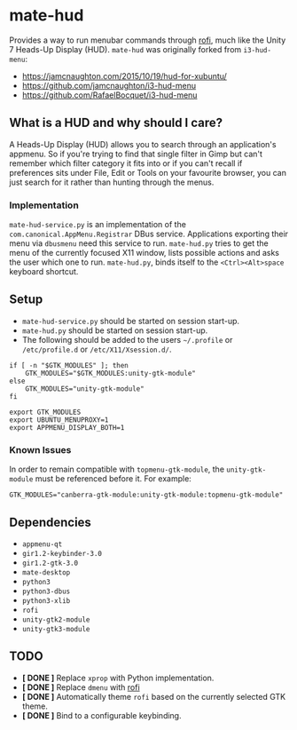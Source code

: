 # mate-hud

Provides a way to run menubar commands through
[rofi](https://davedavenport.github.io/rofi/), much like the Unity 7
Heads-Up Display (HUD). `mate-hud` was originally forked from
`i3-hud-menu`:

  * https://jamcnaughton.com/2015/10/19/hud-for-xubuntu/
  * https://github.com/jamcnaughton/i3-hud-menu
  * https://github.com/RafaelBocquet/i3-hud-menu

## What is a HUD and why should I care?

A Heads-Up Display (HUD) allows you to search through an application's
appmenu. So if you're trying to find that single filter in Gimp but
can't remember which filter category it fits into or if you can't
recall if preferences sits under File, Edit or Tools on your favourite
browser, you can just search for it rather than hunting through the
menus.

### Implementation

`mate-hud-service.py` is an implementation of the
`com.canonical.AppMenu.Registrar` DBus service. Applications exporting
their menu via `dbusmenu` need this service to run. `mate-hud.py` tries
to get the menu of the currently focused X11 window, lists possible
actions and asks the user which one to run. `mate-hud.py`, binds itself
to the `<Ctrl><Alt>space` keyboard shortcut.

## Setup

  * `mate-hud-service.py` should be started on session start-up.
  * `mate-hud.py` should be started on session start-up.
  * The following should be added to the users `~/.profile` or `/etc/profile.d` or `/etc/X11/Xsession.d/`.

```
if [ -n "$GTK_MODULES" ]; then
    GTK_MODULES="$GTK_MODULES:unity-gtk-module"
else
    GTK_MODULES="unity-gtk-module"
fi

export GTK_MODULES
export UBUNTU_MENUPROXY=1
export APPMENU_DISPLAY_BOTH=1
```

### Known Issues

In order to remain compatible with `topmenu-gtk-module`, the
`unity-gtk-module` must be referenced before it. For example:

    GTK_MODULES="canberra-gtk-module:unity-gtk-module:topmenu-gtk-module"

## Dependencies

  * `appmenu-qt`
  * `gir1.2-keybinder-3.0`
  * `gir1.2-gtk-3.0`
  * `mate-desktop`
  * `python3`
  * `python3-dbus`
  * `python3-xlib`
  * `rofi`
  * `unity-gtk2-module`
  * `unity-gtk3-module`

## TODO

  * **[ DONE ]** Replace `xprop` with Python implementation.
  * **[ DONE ]** Replace `dmenu` with [rofi](https://davedavenport.github.io/rofi/)
  * **[ DONE ]** Automatically theme `rofi` based on the currently selected GTK theme.
  * **[ DONE ]** Bind to a configurable keybinding.